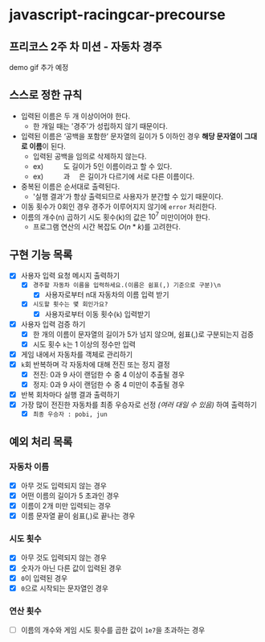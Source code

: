 # javascript-racingcar-precourse
## 프리코스 2주 차 미션 - 자동차 경주

demo gif 추가 예정

## 스스로 정한 규칙
- 입력된 이름은 두 개 이상이어야 한다.
  - 한 개일 때는 '경주'가 성립하지 않기 때문이다.
- 입력된 이름은 ‘공백을 포함한’ 문자열의 길이가 5 이하인 경우 **해당 문자열이 그대로 이름**이 된다.
    - 입력된 공백을 임의로 삭제하지 않는다.
    - ex) `     `도 길이가 5인 이름이라고 할 수 있다.
    - ex) `     `과 `  `은 길이가 다르기에 서로 다른 이름이다.
- 중복된 이름은 순서대로 출력된다.
  - '실행 결과'가 항상 출력되므로 사용자가 분간할 수 있기 때문이다.
- 이동 횟수가 0회인 경우 경주가 이루어지지 않기에 `error` 처리한다.
- 이름의 개수(n) 곱하기 시도 횟수(k)의 값은 $10^7$ 미만이어야 한다.
  - 프로그램 연산의 시간 복잡도 $O(n*k)$를 고려한다.

## 구현 기능 목록
- [x] 사용자 입력 요청 메시지 출력하기
  - [x] `경주할 자동차 이름을 입력하세요.(이름은 쉼표(,) 기준으로 구분)\n`
    - [x] 사용자로부터 n대 자동차의 이름 입력 받기
  - [x] `시도할 횟수는 몇 회인가요?`
    - [x] 사용자로부터 이동 횟수(`k`) 입력받기
- [x] 사용자 입력 검증 하기
  - [x] 한 개의 이름이 문자열의 길이가 5가 넘지 않으며, 쉼표(,)로 구분되는지 검증
  - [x] 시도 횟수 `k`는 1 이상의 정수만 입력
- [x] 게임 내에서 자동차를 객체로 관리하기
- [x] `k`회 반복하며 각 자동차에 대해 전진 또는 정지 결정
  - [x] 전진: 0과 9 사이 랜덤한 수 중 4 이상이 추출될 경우
  - [x] 정지: 0과 9 사이 랜덤한 수 중 4 미만이 추출될 경우
- [x] 반복 회차마다 실행 결과 출력하기
- [x] 가장 많이 전진한 자동차를 최종 우승자로 선정 _(여러 대일 수 있음)_ 하여 출력하기
  - [x] `최종 우승자 : pobi, jun`

## 예외 처리 목록

### 자동차 이름
- [x] 아무 것도 입력되지 않는 경우
- [x] 어떤 이름의 길이가 5 초과인 경우
- [x] 이름이 2개 미만 입력되는 경우
- [x] 이름 문자열 끝이 쉼표(,)로 끝나는 경우

### 시도 횟수
- [x] 아무 것도 입력되지 않는 경우
- [x] 숫자가 아닌 다른 값이 입력된 경우
- [x] `0`이 입력된 경우
- [x] `0`으로 시작되는 문자열인 경우

### 연산 횟수
- [ ] 이름의 개수와 게임 시도 횟수를 곱한 값이 `1e7`을 초과하는 경우